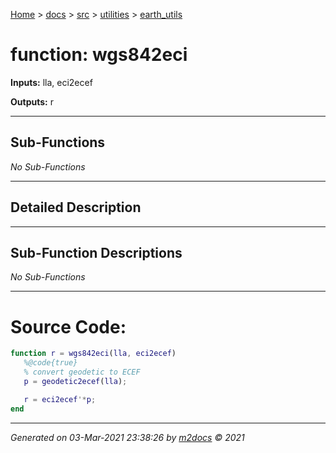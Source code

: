 [Home](../../../index.md) > [docs](../../../docs_index.md) > [src](../../src_index.md) > [utilities](../utilities_index.md) > [earth_utils](earth_utils_index.md)  


# function: wgs842eci



**Inputs:** lla, eci2ecef

**Outputs:** r

 ***

## Sub-Functions

*No Sub-Functions*

 ***

## Detailed Description



 ***

## Sub-Function Descriptions

*No Sub-Functions*

 
 *** 

# Source Code:

 ```matlab 
 function r = wgs842eci(lla, eci2ecef)
    %@code{true}
    % convert geodetic to ECEF
    p = geodetic2ecef(lla);

    r = eci2ecef'*p;
end 
``` 
 
***

*Generated on 03-Mar-2021 23:38:26 by [m2docs](https://github.com/crgnam-research/m2docs) © 2021*
